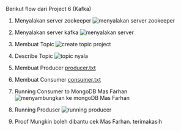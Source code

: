Berikut flow dari Project 6 (Kafka)
1. Menyalakan server zookeeper
![menyalakan server zookeeper](https://github.com/alifadin/homeworkkafka/assets/133565072/1d54c605-a287-44ab-8543-ecf04c251563)

2. Menyalakan server kafka
![menyalakan server](https://github.com/alifadin/homeworkkafka/assets/133565072/8d3778e9-2332-4c10-9d64-4b3d3abbddbb)

3. Membuat Topic
![create topic project](https://github.com/alifadin/project6/assets/133565072/b12c3167-19a5-4c99-905b-5e268b8a7ddf)


4. Describe Topic
![topic nyala](https://github.com/alifadin/project6/assets/133565072/3986b025-5e20-4069-8231-d5e34b9ad7d4)

5. Membuat Producer
[producer.txt](https://github.com/alifadin/project6/files/12139959/producer.txt)

6. Membuat Consumer 
[consumer.txt](https://github.com/alifadin/project6/files/12139960/consumer.txt)

7. Running Consumer to MongoDB Mas Farhan
![menyambungkan ke mongoDB Mas Farhan](https://github.com/alifadin/project6/assets/133565072/9f536b23-b821-4290-a0ef-8b4c83746ac2)

8. Running Produser
![running producer](https://github.com/alifadin/project6/assets/133565072/7937356e-16c7-457e-80a6-eb70db71f151)

9. Proof
Mungkin boleh dibantu cek Mas Farhan. terimakasih
